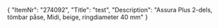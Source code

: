 {
  "ItemNr": "274092",
  "Title": "test",
  "Description": "Assura Plus 2-dels, tömbar påse, Midi, beige, ringdiameter 40 mm"
}